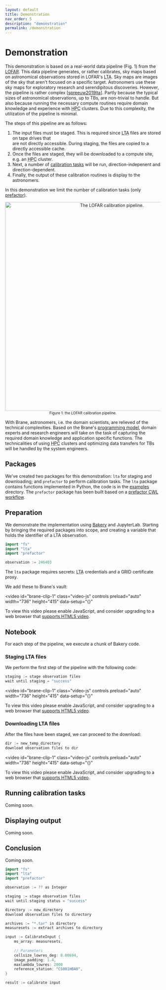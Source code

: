 ```yaml
---
layout: default
title: Demonstration
nav_order: 5
description: "demonstration"
permalink: /demonstration
---
```


<link href="https://vjs.zencdn.net/7.8.4/video-js.css" rel="stylesheet" />

# Demonstration
This demonstration is based on a real-world data pipeline (Fig. 1) from the [LOFAR](http://lofar.org/about-lofar/general-information/introduction.html). This data pipeline generates, or rather calibrates, sky maps based on astronomical observations stored in LOFAR's <abbr title="Long-term archive">LTA</abbr>. Sky maps are images of the sky that aren't focused on a specific target. Astronomers use these sky maps for exploratory research and serendipitous discoveries. However, the pipeline is rather complex [[spreeuw2019lta](#)]. Partly because the typical sizes of astronomical observations, up to TBs, are non-trivial to handle. But also because running the necessary compute routines require domain knowledge and experience with <abbr title="High-performance computing">HPC</abbr> clusters. Due to this complexity, the utilization of the pipeline is minimal. 

The steps of this pipeline are as follows:

1. The input files must be staged. This is required since <abbr title="Long-term archive">LTA</abbr> files are stored on tape drives that\
are not directly accessible. During staging, the files are copied to a directly accessible cache.
2. Once the files are staged, they will be downloaded to a compute site, e.g. an <abbr title="High-performance computing">HPC</abbr> cluster.
3. Next, a number of [calibration tasks](https://support.astron.nl/LOFARImagingCookbook/factor.html) will be run, direction-indepenent and direction-dependent.
4. Finally, the output of these calibration routines is display to the astronomers.

In this demonstration we limit the number of calibration tasks (only [prefactor](https://github.com/lofar-astron/prefactor)).

<p style="text-align: center">
    <img src="/brane/assets/img/lofar-pipeline.png" width="675px" alt="The LOFAR calibration pipeline.">
    <br/>
    <sup>Figure 1: the LOFAR calibration pipeline.</sup>
</p>


With Brane, astronomers, i.e. the domain scientists, are relieved of the technical complexities. Based on the Brane's [programming model](#), domain experts and research engineers will take on the task of capturing the required domain knowledge and application specific functions. The technicalities of using <abbr title="High-performance computing">HPC</abbr> clusters and optimizing data transfers for TBs will be handled by the system engineers.

## Packages
We've created two packages for this demonstration: `lta` for staging and downloading; and `prefactor` to perform calibration tasks. The `lta` package contains functions implemented in Python, the code is in the [examples](https://github.com/onnovalkering/brane/tree/master/examples/lofar) directory. The `prefactor` package has been built based on a [prefactor CWL workflow](https://github.com/EOSC-LOFAR/prefactor-cwl).

## Preparation
We demonstrate the implementation using [Bakery](/brane/bakery) and JupyterLab. Starting by bringing the required packages into scope, and creating a variable that holds the identifier of a LTA observation.

```go
import "fs"
import "lta"
import "prefactor"

observation := 246403
```

The `lta` package requires secrets: <abbr title="Long-term archive">LTA</abbr> credentials and a GRID certificate proxy. 

We add these to Brane's vault:

<video
    id="brane-clip-1"
    class="video-js"
    controls
    preload="auto"
    width="736"
    height="415"
    data-setup="{}"
>
<source src="/brane/assets/video/brane-clip-1.mp4" type="video/mp4" />
<p class="vjs-no-js">
    To view this video please enable JavaScript, and consider upgrading to a web browser that
    <a href="https://videojs.com/html5-video-support/" target="_blank">supports HTML5 video</a>.
</p>
</video>

## Notebook
For each step of the pipeline, we execute a chunk of Bakery code.

### Staging LTA files
We perform the first step of the pipeline with the following code:

```go
staging := stage observation files
wait until staging = "success"
```

<video
    id="brane-clip-1"
    class="video-js"
    controls
    preload="auto"
    width="736"
    height="415"
    data-setup="{}"
>
<source src="/brane/assets/video/brane-clip-2.mp4" type="video/mp4" />
<p class="vjs-no-js">
    To view this video please enable JavaScript, and consider upgrading to a web browser that
    <a href="https://videojs.com/html5-video-support/" target="_blank">supports HTML5 video</a>.
</p>
</video>

### Downloading LTA files
After the files have been staged, we can proceed to the download:

```go
dir := new_temp_directory
download observation files to dir
```

<video
    id="brane-clip-1"
    class="video-js"
    controls
    preload="auto"
    width="736"
    height="415"
    data-setup="{}"
>
<source src="/brane/assets/video/brane-clip-3.mp4" type="video/mp4" />
<p class="vjs-no-js">
    To view this video please enable JavaScript, and consider upgrading to a web browser that
    <a href="https://videojs.com/html5-video-support/" target="_blank">supports HTML5 video</a>.
</p>
</video>


## Running calibration tasks
Coming soon.

## Displaying output
Coming soon.

## Conclusion
Coming soon.

```go
import "fs"
import "lta"
import "prefactor"

observation := ?? as Integer

staging := stage observation files
wait until staging status = "success"

directory := new_directory
download observation files to directory

archives := "*.tar" in directory
measuresets := extract archives to directory

input := CalibrateInput {
    ms_array: measuresets,
    
    // Parameters
    cellsize_lowres_deg: 0.00694,
    image_padding: 1.4,
    maxlambda_lowres: 2000
    reference_station: "CS001HBA0",
}

result := calibrate input
```

<script src="https://vjs.zencdn.net/7.8.4/video.js"></script>
